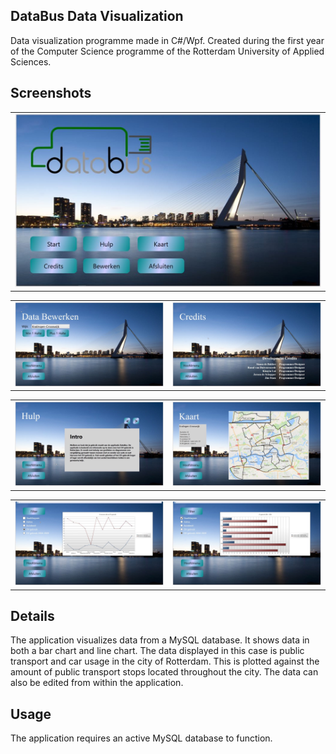 ## DataBus Data Visualization

Data visualization programme made in C#/Wpf. Created during the first year of the Computer Science programme of the Rotterdam University of Applied Sciences.

## Screenshots

<table>
    <tr>
        <td>
            <img alt="Main" src="img/Main.jpeg">
        </td>
    </tr>
</table>
<table>
    <tr>
        <td>
            <img alt="Edit" src="img/Edit.jpeg">
        </td>
        <td>
            <img alt="Credits" src="img/Credits.jpeg">
        </td>
    </tr>
</table>
<table>
    <tr>
        <td>
            <img alt="Help" src="img/Help.jpeg">
        </td>
        <td>
            <img alt="Map" src="img/Map.jpeg">
        </td>
    </tr>
</table>
<table>
    <tr>
        <td>
            <img alt="Graph1" src="img/Graph1.jpeg">
        </td>
        <td>
            <img alt="Graph2" src="img/Graph2.jpeg">
        </td>
    </tr>
</table>


## Details

The application visualizes data from a MySQL database. It shows data in both a bar chart and line chart. The data displayed in this case is public transport and car usage in the city of Rotterdam. This is plotted against the amount of public transport stops located throughout the city. The data can also be edited from within the application.

## Usage

The application requires an active MySQL database to function.